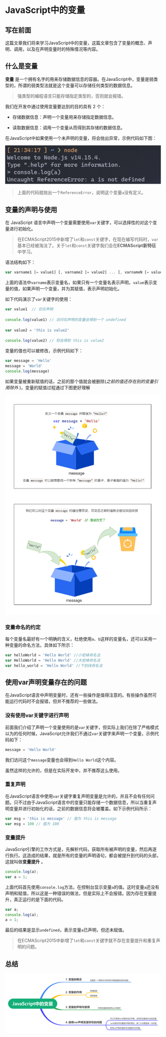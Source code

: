 # JavaScript中的变量

## 写在前面

这篇文章我们将来学习JavaScript中的变量，这篇文章包含了变量的概念、声明、调用，以及在声明变量时的特殊情况等内容。

## 什么是变量

**变量** 是一个拥有名字的用来存储数据信息的容器。在JavaScript中，变量是弱类型的，所谓的弱类型法就是这个变量可以存储任何类型的数据信息。

> 强类型的编程语言只能存储指定类型的，否则就会报错。


我们在开发中通过使用变量要达到的目的具有 2 个：

- 存储数据信息：声明一个变量用来存储指定数据信息。

- 读取数据信息：调用一个变量从而得到其存储的数据信息。

在JavaScript中如果使用一个未声明的变量，将会抛出异常，示例代码如下图：

![](image/image.png)

> 上面的代码就抛出一个`ReferenceError`，说明这个变量`a`没有定义。


## 变量的声明与使用

在 JavaScript 语言中声明一个变量需要使用`var`关键字，可以选择性的对这个变量进行初始化。

> 在ECMAScript2015中新增了`let`和`const`关键字，在现在编写代码时，`var`基本已经被淘汰了。关于`let`和`const`关键字我们会在**ECMAScript新特征** 中学习。


语法结构如下：

```JavaScript
var varname1 [= value1] [, varname2 [= value2] ... [, varnameN [= valueN]]];
```


上面的语法中`varname`表示变量名，如果只有一个变量名表示声明，`value`表示变量的值，如果声明一个变量，并为其赋值，表示声明初始化。

如下代码演示了`var`关键字的使用：

```JavaScript
var value1  // 仅仅声明

console.log(value1) // 访问仅声明的变量会得到一个 undefined

var value2 = 'this is value2'

console.log(value2) // 将会得到 this is value2
```


变量的值也可以被修改，示例代码如下：

```JavaScript
var message = 'Hello'
message = 'World'
console.log(message)
```


如果变量被重新赋值的话，之前的那个值就会被删除(*之前的值还存在别的变量引用除外* )，变量的赋值过程通过下图更好理解

![](image/%E5%8F%98%E9%87%8F%E8%B5%8B%E5%80%BC%E7%9A%84%E8%BF%87%E7%A8%8B.png)

### 变量命名的约定

每个变量名最好有一个明确的含义，杜绝使用`a`、`b`这样的变量名，还可以采用一种变量的命名方法，具体如下所示：

```JavaScript
var helloWorld = 'Hello World' //小驼峰命名法
var HelloWorld = 'Hello World' //大驼峰命名法
var hello_world = 'Hello World' //下划线命名法
```


## 使用var声明变量存在的问题

在JavaScript语言中声明变量时，还有一些操作是值得注意的。有些操作虽然可能运行代码时不会报错，但并不推荐的一些做法。

### 没有使用var关键字进行声明

前面我们介绍了声明一个变量使用的是`var`关键字，但实际上我们在除了严格模式以为的任何时候，JavaScript允许我们不通过`var`关键字来声明一个变量，示例代码如下：

```JavaScript
message = 'Hello World'
```


我们访问这个`message`变量也会得到`Hello World`这个内容。

虽然这样的允许的，但是在实际开发中，并不推荐这么使用。

### 重复声明

在JavaScript语言中使用`var`关键字重复声明变量是允许的，并且不会有任何问题。只不过由于JavaScript语言中的变量只能存储一个数据信息，所以当重复声明变量并进行初始化的话，之前的数据信息将会被覆盖。如下示例代码所示：

```JavaScript
var msg = 'this is message' // 值为 this is message
var msg = 100 // 值为 100
```


### 变量提升

JavaScript引擎的工作方式是，先解析代码，获取所有被声明的变量，然后再逐行执行。这造成的结果，就是所有的变量的声明语句，都会被提升到代码的头部，这就叫做**变量提升** 。

```JavaScript
console.log(a);
var a = 1;
```


上面代码首先使用`console.log`方法，在控制台显示变量`a`的值。这时变量`a`还没有声明和赋值，所以这是一种错误的做法，但是实际上不会报错。因为存在变量提升，真正运行的是下面的代码。

```JavaScript
var a;
console.log(a);
a = 1;
```


最后的结果是显示`undefined`，表示变量`a`已声明，但还未赋值。

> 在ECMAScript2015中新增了`let`和`const`关键字就不存在变量提升和重复声明的问题。


## 总结

![](image/JavaScript%E4%B8%AD%E7%9A%84%E5%8F%98%E9%87%8F.png)

